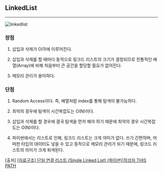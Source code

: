## LinkedList
---
![linkedlist](https://user-images.githubusercontent.com/84850535/182096473-dba66781-1f7b-42b2-a475-e246b4a1c498.jpg)

### 장점
 1. 삽입과 삭제가 O(1)에 이루어진다.

 2. 삽입과 삭제를 할 때마다 동적으로 링크드 리스트의 크기가 결정되므로 전통적인 배열(Array)에 비해 처음부터 큰 공간을 할당할 필요가 없어진다.

 3. 메모리 관리가 용이하다.

### 단점

 1. Random Access이다. 즉, 배열처럼 index를 통해 탐색이 불가능하다.

 2. 최악의 경우에 탐색이 시간복잡도는 O(N)이다.

 3. 삽입과 삭제를 할 경우에 결국 탐색을 먼저 해야 하기 때문에 최악의 경우 시간복잡도는 O(N)이다.

 4. 파이썬에서는 리스트로 인해, 링크드 리스트는 크게 의미가 없다. 쓰기 간편하며, 어떠한 타입의 데이터도 넣을 수 있고 동적으로 메모리 관리가 되기 때문에, 링크드 리스트의 의미가 크게 퇴색된다.



[출처] [[자료구조] 단일 연결 리스트 (Single Linked List) (파이썬)|작성자 THIS PATH](https://blog.naver.com/l0641/222477939124)
